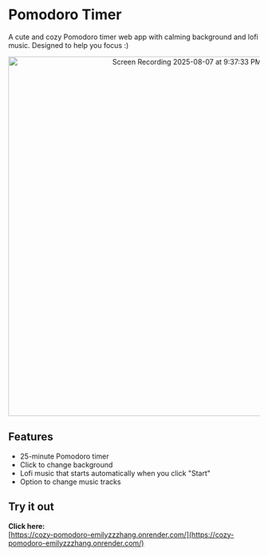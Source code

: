# Pomodoro Timer

A cute and cozy Pomodoro timer web app with calming background and lofi music.
Designed to help you focus :)

<p align="center">
  <img src="https://github.com/user-attachments/assets/3efe67df-d38b-4e3d-9f3b-3d723888c72a" 
       alt="Screen Recording 2025-08-07 at 9:37:33 PM (1)" 
       width="720" />
</p>


## Features

- 25-minute Pomodoro timer
- Click to change background
- Lofi music that starts automatically when you click "Start"
- Option to change music tracks


## Try it out

**Click here:**  
[https://cozy-pomodoro-emilyzzzhang.onrender.com/](https://cozy-pomodoro-emilyzzzhang.onrender.com/)
